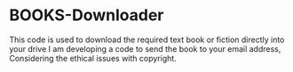 # BOOKS-Downloader
This code is used to download the required text book or fiction directly into your drive
I am developing a code to send the book to your email address, Considering the ethical issues with copyright.